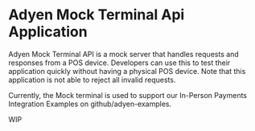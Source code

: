 # Adyen Mock Terminal Api Application 
Adyen Mock Terminal API is a mock server that handles requests and responses from a POS device. 
Developers can use this to test their application quickly without having a physical POS device. 
Note that this application is not able to reject all invalid requests.

Currently, the Mock terminal is used to support our In-Person Payments Integration Examples on github/adyen-examples.

WIP